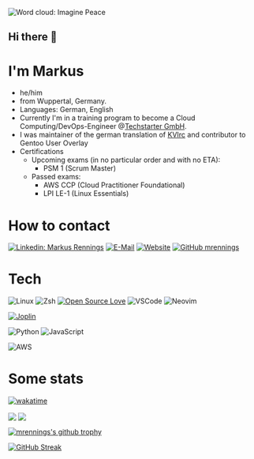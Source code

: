 ![Word cloud: Imagine Peace](img/wordcloud.png)

## Hi there 👋

# I'm Markus

- he/him
- from Wuppertal, Germany.
- Languages: German, English
- Currently I'm in a training program to become a Cloud Computing/DevOps-Engineer @[Techstarter GmbH](https://github.com/TechstarterGmbH/ "Techstarter GmbH").
- I was maintainer of the german translation of [KVIrc](https://github.com/kvirc "KVIrc") and contributor to Gentoo User Overlay
- Certifications
  - Upcoming exams (in no particular order and with no ETA):
    - PSM 1 (Scrum Master)
  - Passed exams:
    - AWS CCP (Cloud Practitioner Foundational)
    - LPI LE-1 (Linux Essentials)

# How to contact

[![Linkedin: Markus Rennings](https://img.shields.io/badge/-Markus_Rennings-blue?style=flat-square&logo=Linkedin&logoColor=white&link=https://www.linkedin.com/in/markus-rennings-513505249/)](https://www.linkedin.com/in/markus-rennings/)
[![E-Mail](https://img.shields.io/badge/-Markus_Rennings-blue?style=flat-square&logo=maildotru&label=E-Mail&logoColor=white)](mailto:markus@rennings.net)
[![Website](https://img.shields.io/website?down_message=www.rennings.net&up_color=blue&up_message=www.rennings.net&url=https%3A%2F%2Fwww.rennings.net%2F)](https://www.rennings.net/ "Website not up to date")
[![GitHub mrennings](https://img.shields.io/github/followers/mrennings?style=social)](https://github.com/mrennings)

# Tech

![Linux](https://img.shields.io/badge/OS-Linux-informational?style=flat&logo=linux&logoColor=white&color=6aa6f8)
![Zsh](https://img.shields.io/badge/Shell-Zsh-informational?style=flat&logo=gnu-bash&logoColor=white&color=6aa6f8)
[![Open Source Love](https://badges.frapsoft.com/os/v2/open-source.svg?v=103)](https://github.com/ellerbrock/open-source-badges/)
![VSCode](https://img.shields.io/badge/Editor-VS_Code-informational?style=flat&logo=visual-studio-code&logoColor=white&color=6aa6f8)
![Neovim](https://img.shields.io/badge/NeoVim-%2357A143.svg?&style=for-the-badge&logo=neovim&logoColor=white)

[![Joplin](https://img.shields.io/badge/Joplin-1071D3?style=flat&logo=joplin&logoColor=white)](https://joplinapp.org/ "Joplin App")

![Python](https://img.shields.io/badge/Code-Python-informational?style=flat&logo=python&logoColor=white&color=6aa6f8)
![JavaScript](https://img.shields.io/badge/Code-JavaScript-informational?style=flat&logo=javascript&logoColor=white&color=6aa6f8)

![AWS](https://img.shields.io/badge/-AWS-000?&logo=Amazon-AWS&logoColor=F90)

# Some stats
<!--[![Anurag's GitHub stats](https://github-readme-stats.vercel.app/api?username=mrennings&show_icons=true&theme=transparent&include_all_commits=true)](https://github.com/anuraghazra/github-readme-stats)
-->
[![wakatime](https://wakatime.com/badge/user/1a1667d3-9a55-40f9-8739-3995d404f5f8.svg)](https://wakatime.com/@1a1667d3-9a55-40f9-8739-3995d404f5f8)

<picture>
  <source
    srcset="https://github-readme-stats.vercel.app/api?username=mrennings&show_icons=true&theme=tokyonight&include_all_commits=true"
    media="(prefers-color-scheme: dark)"
  />
  <source
    srcset="https://github-readme-stats.vercel.app/api?username=mrennings&show_icons=true&theme=transparent&include_all_commits=true"
    media="(prefers-color-scheme: light), (prefers-color-scheme: no-preference)"
  />
  <img src="https://github-readme-stats.vercel.app/api?username=mrennings&show_icons=true&theme=tokyonight&include_all_commits=true" align="center"/>
</picture>
<img src="https://github-readme-stats.vercel.app/api/top-langs/?username=mrennings&show_icons=true&theme=tokyonight&include_all_commits=true&layout=compact" align="center">

[![mrennings's github trophy](https://github-profile-trophy.vercel.app/?username=mrennings&row=1&theme=tokyonight)](https://github.com/ryo-ma/github-profile-trophy)

[![GitHub Streak](https://github-readme-streak-stats.herokuapp.com?user=mrennings&theme=tokyonight&date_format=%5BY%20%5DM%20j)](https://git.io/streak-stats)

